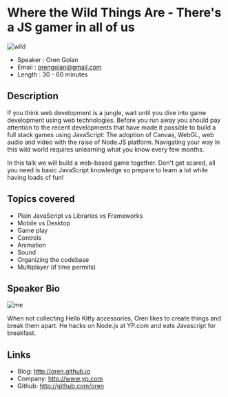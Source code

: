 # Where the Wild Things Are  - There's a JS gamer in all of us

![wild](http://i.imgur.com/XYJWad5.jpg)

* Speaker   : Oren Golan
* Email     : orengolan@gmail.com
* Length    : 30 - 60 minutes

Description
-----------

If you think web development is a jungle, wait until you dive into game development using web technologies.
Before you run away you should pay attention to the recent developments that have made it possible to build a full stack games using JavaScript: The adoption of Canvas, WebGL, web audio and video with the raise of Node.JS platform.
Navigating your way in this wild world requires unlearning what you know every few months.

In this talk we will build a web-based game together. Don't get scared, all you need is basic JavaScript knowledge so prepare to learn a lot while having loads of fun!

## Topics covered

* Plain JavaScript vs Libraries vs Frameworks
* Mobile vs Desktop
* Game play
* Controls
* Animation
* Sound
* Organizing the codebase
* Multiplayer (if time permits)

Speaker Bio
-----------

![me](http://chicagowebconf.org/images/presenters/oren_golan.png)

When not collecting Hello Kitty accessories, Oren likes to create things and break them apart. He hacks on Node.js at YP.com and eats Javascript for breakfast.

Links
-----

* Blog: http://oren.github.io
* Company: http://www.yp.com
* Github: http://github.com/oren
